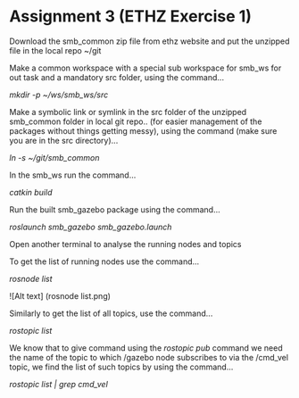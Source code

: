 # Assignment 3 (ETHZ Exercise 1)

Download the smb_common zip file from ethz website and put the unzipped file in the local repo ~/git

Make a common workspace with a special sub workspace for smb_ws for out task and a mandatory src folder, using the command...

*mkdir -p ~/ws/smb_ws/src*

Make a symbolic link or symlink in the src folder of the unzipped smb_common folder in local git repo..
(for easier management of the packages without things getting messy),
using the command (make sure you are in the src directory)...

*ln -s ~/git/smb_common*

In the smb_ws run the command...

*catkin build*

Run the built smb_gazebo package using the command...

*roslaunch smb_gazebo smb_gazebo.launch*

Open another terminal to analyse the running nodes and topics

To get the list of running nodes use the command...

*rosnode list*

![Alt text] (rosnode list.png)

Similarly to get the list of all topics, use the command...

*rostopic list*

We know that to give command using the *rostopic pub* command we need the name of the topic to which /gazebo node subscribes
to via the /cmd_vel topic, we find the list of such topics by using the command...

*rostopic list | grep cmd_vel*